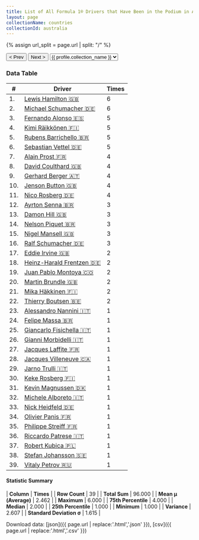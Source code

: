 ```yaml
---
title: List of All Formula 1® Drivers that Have Been in the Podium in Australia by Number of Times
layout: page
collectionName: countries
collectionId: australia
---
```


{% assign url_split = page.url | split: "/" %}
<div id="collection-navigation">
<button onclick="selector.options[selector.selectedIndex-1].value && (window.location = selector.options[selector.selectedIndex-1].value);">&lt; Prev</button>
<button onclick="selector.options[selector.selectedIndex+1].value && (window.location = selector.options[selector.selectedIndex+1].value);">Next &gt;</button>
<select id="selector" onchange="this.options[this.selectedIndex].value && (window.location = this.options[this.selectedIndex].value);">
  {% for collectionId in site.data[page.collectionName].refs %}
    {% if collectionId == page.collectionId %}
      {% assign selected = "selected" %}
    {% else %}
      {% assign selected = "" %}
    {% endif %}
    {% assign profile = site.data[page.collectionName][collectionId].profile %}
    <option value="/f1/{{ page.collectionName }}/{{ collectionId }}/{{ url_split[4] }}" {{ selected }}>{{ profile.collection_name }}</option>
  {% endfor %}
</select>
</div>

<canvas id="chart" width="400" height="180"></canvas>
<script>
var data = {
    "datasets": [
        {
            "backgroundColor": [
                "#9C8E8D",
                "#9C8E8D",
                "#9C8E8D",
                "#9C8E8D",
                "#9C8E8D",
                "#9C8E8D",
                "#9C8E8D",
                "#9C8E8D",
                "#9C8E8D",
                "#9C8E8D",
                "#9C8E8D",
                "#9C8E8D",
                "#9C8E8D",
                "#9C8E8D",
                "#9C8E8D",
                "#9C8E8D",
                "#9C8E8D",
                "#9C8E8D",
                "#9C8E8D",
                "#9C8E8D",
                "#9C8E8D",
                "#9C8E8D",
                "#9C8E8D",
                "#9C8E8D",
                "#9C8E8D",
                "#9C8E8D",
                "#9C8E8D",
                "#9C8E8D",
                "#9C8E8D",
                "#9C8E8D",
                "#9C8E8D",
                "#9C8E8D",
                "#9C8E8D",
                "#9C8E8D",
                "#9C8E8D",
                "#9C8E8D",
                "#9C8E8D",
                "#9C8E8D",
                "#9C8E8D"
            ],
            "borderColor": [
                "#1D181E",
                "#1D181E",
                "#1D181E",
                "#1D181E",
                "#1D181E",
                "#1D181E",
                "#1D181E",
                "#1D181E",
                "#1D181E",
                "#1D181E",
                "#1D181E",
                "#1D181E",
                "#1D181E",
                "#1D181E",
                "#1D181E",
                "#1D181E",
                "#1D181E",
                "#1D181E",
                "#1D181E",
                "#1D181E",
                "#1D181E",
                "#1D181E",
                "#1D181E",
                "#1D181E",
                "#1D181E",
                "#1D181E",
                "#1D181E",
                "#1D181E",
                "#1D181E",
                "#1D181E",
                "#1D181E",
                "#1D181E",
                "#1D181E",
                "#1D181E",
                "#1D181E",
                "#1D181E",
                "#1D181E",
                "#1D181E",
                "#1D181E"
            ],
            "borderWidth": 1,
            "data": [
                6.0,
                6.0,
                5.0,
                5.0,
                5.0,
                5.0,
                4.0,
                4.0,
                4.0,
                4.0,
                4.0,
                3.0,
                3.0,
                3.0,
                3.0,
                3.0,
                2.0,
                2.0,
                2.0,
                2.0,
                2.0,
                2.0,
                1.0,
                1.0,
                1.0,
                1.0,
                1.0,
                1.0,
                1.0,
                1.0,
                1.0,
                1.0,
                1.0,
                1.0,
                1.0,
                1.0,
                1.0,
                1.0,
                1.0
            ],
            "label": "Times"
        }
    ],
    "labels": [
        "Lewis Hamilton",
        "Michael Schumacher",
        "Fernando Alonso",
        "Kimi Räikkönen",
        "Rubens Barrichello",
        "Sebastian Vettel",
        "Alain Prost",
        "David Coulthard",
        "Gerhard Berger",
        "Jenson Button",
        "Nico Rosberg",
        "Ayrton Senna",
        "Damon Hill",
        "Nelson Piquet",
        "Nigel Mansell",
        "Ralf Schumacher",
        "Eddie Irvine",
        "Heinz-Harald Frentzen",
        "Juan Pablo Montoya",
        "Martin Brundle",
        "Mika Häkkinen",
        "Thierry Boutsen",
        "Alessandro Nannini",
        "Felipe Massa",
        "Giancarlo Fisichella",
        "Gianni Morbidelli",
        "Jacques Laffite",
        "Jacques Villeneuve",
        "Jarno Trulli",
        "Keke Rosberg",
        "Kevin Magnussen",
        "Michele Alboreto",
        "Nick Heidfeld",
        "Olivier Panis",
        "Philippe Streiff",
        "Riccardo Patrese",
        "Robert Kubica",
        "Stefan Johansson",
        "Vitaly Petrov"
    ]
};
var options = {
  legend: {
    display: false
  },
  scales: {
    xAxes: [{
      ticks: {
        beginAtZero: true,
        maxRotation: 180,
        display: window.innerWidth > 800
      }
    }],
    yAxes: [{
      ticks: {
        beginAtZero: true
      }
    }]
  },
  onResize: function(chart, size) {
    chart.options.scales.xAxes[0].ticks.display = size.width > 800;
  }
};
var chart = new Chart("chart", {
    data: data,
    type: 'bar',
    options: options
});
</script>



### Data Table

| # | Driver | Times |
|--|--|--|
| 1. | [Lewis Hamilton 🇬🇧](/f1/drivers/hamilton) | 6 |
| 2. | [Michael Schumacher 🇩🇪](/f1/drivers/michael_schumacher) | 6 |
| 3. | [Fernando Alonso 🇪🇸](/f1/drivers/alonso) | 5 |
| 4. | [Kimi Räikkönen 🇫🇮](/f1/drivers/raikkonen) | 5 |
| 5. | [Rubens Barrichello 🇧🇷](/f1/drivers/barrichello) | 5 |
| 6. | [Sebastian Vettel 🇩🇪](/f1/drivers/vettel) | 5 |
| 7. | [Alain Prost 🇫🇷](/f1/drivers/prost) | 4 |
| 8. | [David Coulthard 🇬🇧](/f1/drivers/coulthard) | 4 |
| 9. | [Gerhard Berger 🇦🇹](/f1/drivers/berger) | 4 |
| 10. | [Jenson Button 🇬🇧](/f1/drivers/button) | 4 |
| 11. | [Nico Rosberg 🇩🇪](/f1/drivers/rosberg) | 4 |
| 12. | [Ayrton Senna 🇧🇷](/f1/drivers/senna) | 3 |
| 13. | [Damon Hill 🇬🇧](/f1/drivers/damon_hill) | 3 |
| 14. | [Nelson Piquet 🇧🇷](/f1/drivers/piquet) | 3 |
| 15. | [Nigel Mansell 🇬🇧](/f1/drivers/mansell) | 3 |
| 16. | [Ralf Schumacher 🇩🇪](/f1/drivers/ralf_schumacher) | 3 |
| 17. | [Eddie Irvine 🇬🇧](/f1/drivers/irvine) | 2 |
| 18. | [Heinz-Harald Frentzen 🇩🇪](/f1/drivers/frentzen) | 2 |
| 19. | [Juan Pablo Montoya 🇨🇴](/f1/drivers/montoya) | 2 |
| 20. | [Martin Brundle 🇬🇧](/f1/drivers/brundle) | 2 |
| 21. | [Mika Häkkinen 🇫🇮](/f1/drivers/hakkinen) | 2 |
| 22. | [Thierry Boutsen 🇧🇪](/f1/drivers/boutsen) | 2 |
| 23. | [Alessandro Nannini 🇮🇹](/f1/drivers/nannini) | 1 |
| 24. | [Felipe Massa 🇧🇷](/f1/drivers/massa) | 1 |
| 25. | [Giancarlo Fisichella 🇮🇹](/f1/drivers/fisichella) | 1 |
| 26. | [Gianni Morbidelli 🇮🇹](/f1/drivers/morbidelli) | 1 |
| 27. | [Jacques Laffite 🇫🇷](/f1/drivers/laffite) | 1 |
| 28. | [Jacques Villeneuve 🇨🇦](/f1/drivers/villeneuve) | 1 |
| 29. | [Jarno Trulli 🇮🇹](/f1/drivers/trulli) | 1 |
| 30. | [Keke Rosberg 🇫🇮](/f1/drivers/keke_rosberg) | 1 |
| 31. | [Kevin Magnussen 🇩🇰](/f1/drivers/kevin_magnussen) | 1 |
| 32. | [Michele Alboreto 🇮🇹](/f1/drivers/alboreto) | 1 |
| 33. | [Nick Heidfeld 🇩🇪](/f1/drivers/heidfeld) | 1 |
| 34. | [Olivier Panis 🇫🇷](/f1/drivers/panis) | 1 |
| 35. | [Philippe Streiff 🇫🇷](/f1/drivers/streiff) | 1 |
| 36. | [Riccardo Patrese 🇮🇹](/f1/drivers/patrese) | 1 |
| 37. | [Robert Kubica 🇵🇱](/f1/drivers/kubica) | 1 |
| 38. | [Stefan Johansson 🇸🇪](/f1/drivers/johansson) | 1 |
| 39. | [Vitaly Petrov 🇷🇺](/f1/drivers/petrov) | 1 |

#### Statistic Summary

| **Column** | **Times** |
| **Row Count** | 39 |
| **Total Sum** | 96.000 |
| **Mean μ (Average)** | 2.462 |
| **Maximum** | 6.000 |
| **75th Percentile** | 4.000 |
| **Median** | 2.000 |
| **25th Percentile** | 1.000 |
| **Minimum** | 1.000 |
| **Variance** | 2.607 |
| **Standard Deviation σ** | 1.615 |

Download data: [json]({{ page.url | replace:'.html','.json' }}), [csv]({{ page.url | replace:'.html','.csv' }})
